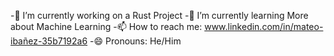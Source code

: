 -🔭 I’m currently working on a Rust Project
-🌱 I’m currently learning More about Machine Learning
-📫 How to reach me:  www.linkedin.com/in/mateo-ibañez-35b7192a6
-😄 Pronouns: He/Him

